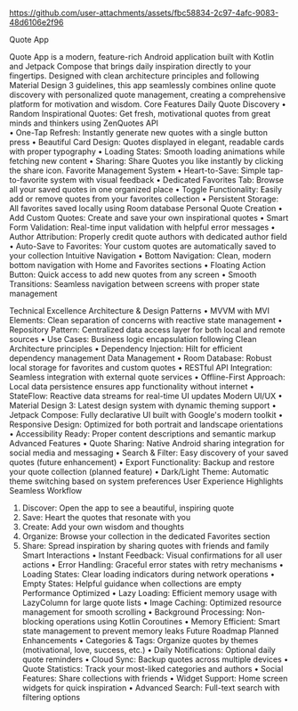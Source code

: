 


https://github.com/user-attachments/assets/fbc58834-2c97-4afc-9083-48d6106e2f96

Quote App 

Quote App is a modern, feature-rich Android application built with Kotlin and Jetpack Compose that brings daily inspiration directly to your fingertips. Designed with clean architecture principles and following Material Design 3 guidelines, this app seamlessly combines online quote discovery with personalized quote management, creating a comprehensive platform for motivation and wisdom. 
Core Features 
Daily Quote Discovery 
•	Random Inspirational Quotes: Get fresh, motivational quotes from great minds and thinkers using ZenQuotes API  
•	One-Tap Refresh: Instantly generate new quotes with a single button press 
•	Beautiful Card Design: Quotes displayed in elegant, readable cards with proper typography 
•	Loading States: Smooth loading animations while fetching new content • 	Sharing: Share Quotes you like instantly by clicking the share icon. 
Favorite Management System 
•	Heart-to-Save: Simple tap-to-favorite system with visual feedback 
•	Dedicated Favorites Tab: Browse all your saved quotes in one organized place 
•	Toggle Functionality: Easily add or remove quotes from your favorites collection 
•	Persistent Storage: All favorites saved locally using Room database 
Personal Quote Creation 
•	Add Custom Quotes: Create and save your own inspirational quotes 
•	Smart Form Validation: Real-time input validation with helpful error messages 
•	Author Attribution: Properly credit quote authors with dedicated author field 
•	Auto-Save to Favorites: Your custom quotes are automatically saved to your collection 
 Intuitive Navigation 
•	Bottom Navigation: Clean, modern bottom navigation with Home and Favorites sections 
•	Floating Action Button: Quick access to add new quotes from any screen 
•	Smooth Transitions: Seamless navigation between screens with proper state management 
 
 
Technical Excellence 
Architecture & Design Patterns 
•	MVVM with MVI Elements: Clean separation of concerns with reactive state management 
•	Repository Pattern: Centralized data access layer for both local and remote sources 
•	Use Cases: Business logic encapsulation following Clean Architecture principles 
•	Dependency Injection: Hilt for efficient dependency management 
Data Management 
•	Room Database: Robust local storage for favorites and custom quotes 
•	RESTful API Integration: Seamless integration with external quote services 
•	Offline-First Approach: Local data persistence ensures app functionality without internet 
•	StateFlow: Reactive data streams for real-time UI updates 
Modern UI/UX 
•	Material Design 3: Latest design system with dynamic theming support 
•	Jetpack Compose: Fully declarative UI built with Google's modern toolkit • 	Responsive Design: Optimized for both portrait and landscape orientations 
•	Accessibility Ready: Proper content descriptions and semantic markup 
 Advanced Features 
•	Quote Sharing: Native Android sharing integration for social media and messaging 
•	Search & Filter: Easy discovery of your saved quotes (future enhancement) 
•	Export Functionality: Backup and restore your quote collection (planned feature) 
•	Dark/Light Theme: Automatic theme switching based on system preferences 
User Experience Highlights 
Seamless Workflow 
1.	Discover: Open the app to see a beautiful, inspiring quote 
2.	Save: Heart the quotes that resonate with you 
3.	Create: Add your own wisdom and thoughts 
4.	Organize: Browse your collection in the dedicated Favorites section 
5.	Share: Spread inspiration by sharing quotes with friends and family 
Smart Interactions 
•	Instant Feedback: Visual confirmations for all user actions 
•	Error Handling: Graceful error states with retry mechanisms 
•	Loading States: Clear loading indicators during network operations 
•	Empty States: Helpful guidance when collections are empty 
Performance Optimized 
•	Lazy Loading: Efficient memory usage with LazyColumn for large quote lists 
•	Image Caching: Optimized resource management for smooth scrolling 
•	Background Processing: Non-blocking operations using Kotlin Coroutines 
•	Memory Efficient: Smart state management to prevent memory leaks 
Future Roadmap 
Planned Enhancements 
•	Categories & Tags: Organize quotes by themes (motivational, love, success, etc.) 
•	Daily Notifications: Optional daily quote reminders • 	Cloud Sync: Backup quotes across multiple devices 
•	Quote Statistics: Track your most-liked categories and authors 
•	Social Features: Share collections with friends 
•	Widget Support: Home screen widgets for quick inspiration 
•	Advanced Search: Full-text search with filtering options 




